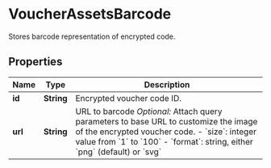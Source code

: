

# VoucherAssetsBarcode

Stores barcode representation of encrypted code.

## Properties

| Name | Type | Description |
|------------ | ------------- | ------------- |
|**id** | **String** | Encrypted voucher code ID. |
|**url** | **String** | URL to barcode    *Optional:* Attach query parameters to base URL to customize the image of the encrypted voucher code.    - &#x60;size&#x60;: integer value from &#x60;1&#x60; to &#x60;100&#x60;   - &#x60;format&#x60;: string, either &#x60;png&#x60; (default) or &#x60;svg&#x60; |



